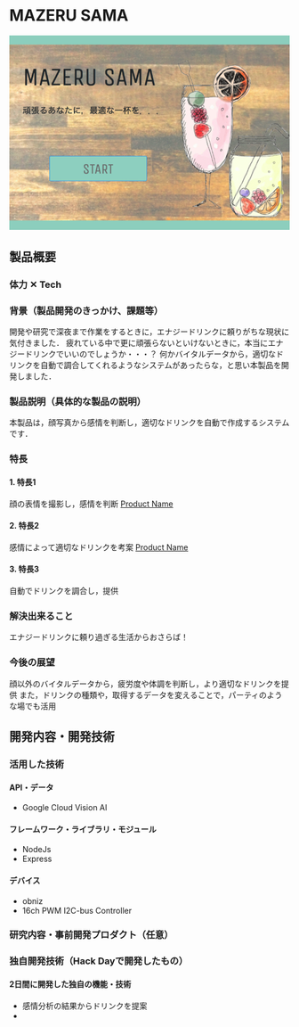 # MAZERU SAMA

[![Product Name](mazerusama.png)](https://www.youtube.com/watch?v=G5rULR53uMk)

## 製品概要
### 体力 ✕ Tech

### 背景（製品開発のきっかけ、課題等）
開発や研究で深夜まで作業をするときに，エナジードリンクに頼りがちな現状に気付きました．
疲れている中で更に頑張らないといけないときに，本当にエナジードリンクでいいのでしょうか・・・？
何かバイタルデータから，適切なドリンクを自動で調合してくれるようなシステムがあったらな，と思い本製品を開発しました．

### 製品説明（具体的な製品の説明）
本製品は，顔写真から感情を判断し，適切なドリンクを自動で作成するシステムです．

### 特長

#### 1. 特長1
顔の表情を撮影し，感情を判断
[Product Name](photo.png)
#### 2. 特長2
感情によって適切なドリンクを考案
[Product Name](result.png)
#### 3. 特長3
自動でドリンクを調合し，提供

### 解決出来ること
エナジードリンクに頼り過ぎる生活からおさらば！

### 今後の展望
顔以外のバイタルデータから，疲労度や体調を判断し，より適切なドリンクを提供
また，ドリンクの種類や，取得するデータを変えることで，パーティのような場でも活用


## 開発内容・開発技術
### 活用した技術
#### API・データ
* Google Cloud Vision AI

#### フレームワーク・ライブラリ・モジュール
* NodeJs
* Express

#### デバイス
* obniz
* 16ch PWM I2C-bus Controller

### 研究内容・事前開発プロダクト（任意）


### 独自開発技術（Hack Dayで開発したもの）

#### 2日間に開発した独自の機能・技術
* 感情分析の結果からドリンクを提案
* 
